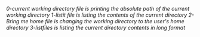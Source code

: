 *0-current working directory file is printing the absolute path of the current working directory*
*1-listit file is listing the contents of the current directory*
*2-Bring me home file is changing the working directory to the user's home directory*
*3-listfiles is listing the current directory contents in long format*
